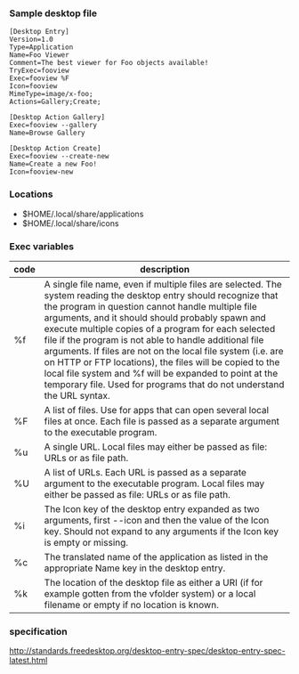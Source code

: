 ### Sample desktop file

```
[Desktop Entry]
Version=1.0
Type=Application
Name=Foo Viewer
Comment=The best viewer for Foo objects available!
TryExec=fooview
Exec=fooview %F
Icon=fooview
MimeType=image/x-foo;
Actions=Gallery;Create;

[Desktop Action Gallery]
Exec=fooview --gallery
Name=Browse Gallery

[Desktop Action Create]
Exec=fooview --create-new
Name=Create a new Foo!
Icon=fooview-new
```

### Locations

- $HOME/.local/share/applications
- $HOME/.local/share/icons

### Exec variables

| code | description |
| ---- | ----------- |
| %f | A single file name, even if multiple files are selected. The system reading the desktop entry should recognize that the program in question cannot handle multiple file arguments, and it should should probably spawn and execute multiple copies of a program for each selected file if the program is not able to handle additional file arguments. If files are not on the local file system (i.e. are on HTTP or FTP locations), the files will be copied to the local file system and %f will be expanded to point at the temporary file. Used for programs that do not understand the URL syntax. |
| %F | A list of files. Use for apps that can open several local files at once. Each file is passed as a separate argument to the executable program. |
| %u | A single URL. Local files may either be passed as file: URLs or as file path. |
| %U | A list of URLs. Each URL is passed as a separate argument to the executable program. Local files may either be passed as file: URLs or as file path. |
| %i | The Icon key of the desktop entry expanded as two arguments, first --icon and then the value of the Icon key. Should not expand to any arguments if the Icon key is empty or missing. |
| %c | The translated name of the application as listed in the appropriate Name key in the desktop entry. |
| %k | The location of the desktop file as either a URI (if for example gotten from the vfolder system) or a local filename or empty if no location is known. |

### specification

http://standards.freedesktop.org/desktop-entry-spec/desktop-entry-spec-latest.html
